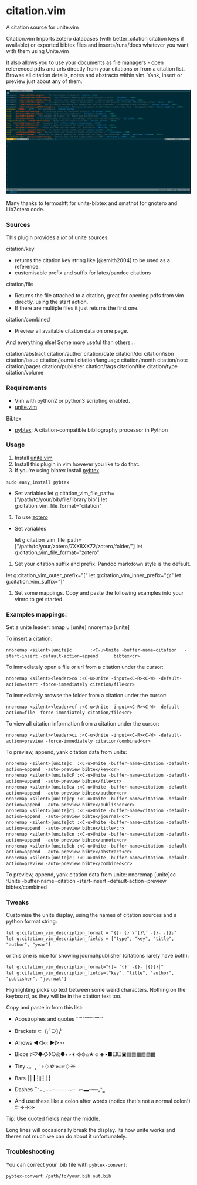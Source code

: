 citation.vim
============

A citation source for unite.vim

Citation.vim Imports zotero databases (with better_citation citation keys if
available) or exported bibtex files and inserts/runs/does whatever you want with
them using Unite.vim 

It also allows you to use your documents as file managers - open referenced pdfs
and urls directly from your citations or from a citation list. Browse all
citation details, notes and abstracts within vim. Yank, insert or preview just
about any of them.

![Citation.vim screenshot](screenshot.png?raw=true "Citation.vim screenshot")

Many thanks to termoshtt for unite-bibtex and smathot for gnotero and LibZotero code.


### Sources

This plugin provides a *lot* of unite sources.

citation/key
- returns the citation key string like [@smith2004] to be used as a reference.
- customisable prefix and suffix for latex/pandoc citations

citation/file
- Returns the file attached to a citation, great for opening pdfs from vim
  directly, using the start action.
- If there are multiple files it just returns the first one.

citation/combined
- Preview all available citation data on one page.

And everything else! Some more useful than others...

citation/abstract
citation/author
citation/date
citation/doi
citation/isbn
citation/issue
citation/journal
citation/language
citation/month
citation/note
citation/pages
citation/publisher
citation/tags
citation/title
citation/type
citation/volume

### Requirements

- Vim with python2 or python3 scripting enabled.
- [unite.vim](https://github.com/Shougo/unite.vim)

Bibtex
- [pybtex](http://pypi.python.org/pypi/pybtex): A citation-compatible bibliography processor in Python

### Usage

1. Install [unite.vim](https://github.com/Shougo/unite.vim)
1. Install this plugin in vim however you like to do that.
1. If you're using bibtex install [pybtex](http://pypi.python.org/pypi/pybtex)

  `sudo easy_install pybtex`

  - Set variables
      let g:citation_vim_file_path=["/path/to/your/bib/file/library.bib"]
      let g:citation_vim_file_format="citation"

1. To use [zotero](http://pypi.python.org/pypi/pybtex)
  - Set variables

      let g:citation_vim_file_path=["/path/to/your/zotero/7XX8XX72/zotero/folder/"]
      let g:citation_vim_file_format="zotero"

1. Set your citation suffix and prefix. Pandoc markdown style is the default.

let g:citation_vim_outer_prefix="["
let g:citation_vim_inner_prefix="@"
let g:citation_vim_suffix="]"

1. Set some mappings. Copy and paste the following examples into your vimrc to get started.


### Examples mappings:

Set a unite leader:
nmap <leader>u [unite]
nnoremap [unite] <nop>

To insert a citation:

    nnoremap <silent>[unite]c       :<C-u>Unite -buffer-name=citation   -start-insert -default-action=append      bibtex<cr>

To immediately open a file or url from a citation under the cursor:

    nnoremap <silent><leader>co :<C-u>Unite -input=<C-R><C-W> -default-action=start -force-immediately citation/file<cr>

To immediately browse the folder from a citation under the cursor:

    nnoremap <silent><leader>cf :<C-u>Unite -input=<C-R><C-W> -default-action=file -force-immediately citation/file<cr>

To view all citation information from a citation under the cursor:

    nnoremap <silent><leader>ci :<C-u>Unite -input=<C-R><C-W> -default-action=preview -force-immediately citation/combined<cr>


To preview, append, yank citation data from unite:

    nnoremap <silent>[unite]c  :<C-u>Unite -buffer-name=citation -default-action=append  -auto-preview bibtex/key<cr>
    nnoremap <silent>[unite]cF :<C-u>Unite -buffer-name=citation -default-action=append  -auto-preview bibtex/file<cr>
    nnoremap <silent>[unite]ca :<C-u>Unite -buffer-name=citation -default-action=append  -auto-preview bibtex/author<cr>
    nnoremap <silent>[unite]cp :<C-u>Unite -buffer-name=citation -default-action=append  -auto-preview bibtex/publisher<cr>
    nnoremap <silent>[unite]cj :<C-u>Unite -buffer-name=citation -default-action=append  -auto-preview bibtex/journal<cr>
    nnoremap <silent>[unite]ct :<C-u>Unite -buffer-name=citation -default-action=append  -auto-preview bibtex/title<cr>
    nnoremap <silent>[unite]cn :<C-u>Unite -buffer-name=citation -default-action=append  -auto-preview bibtex/annote<cr>
    nnoremap <silent>[unite]cb :<C-u>Unite -buffer-name=citation -default-action=append  -auto-preview bibtex/abstract<cr>
    nnoremap <silent>[unite]cI :<C-u>Unite -buffer-name=citation -default-action=preview -auto-preview bibtex/combined<cr>

To preview, append, yank citation data from unite:
    nnoremap <silent>[unite]cc :<C-u>Unite -buffer-name=citation -start-insert -default-action=preview              bibtex/combined<cr>




### Tweaks 

Customise the unite display, using the names of citation sources and a python format string:

    let g:citation_vim_description_format = "{}∶ {} \˝{}\˝ ₋{}₋ ₍{}₎"
    let g:citation_vim_description_fields = ["type", "key", "title", "author", "year"]

or this one is nice for showing journal/publisher (citations rarely have both):

    let g:citation_vim_description_format="{}→ ′{}′ ₊{}₊ │{}{}│"
    let g:citation_vim_description_fields=["key", "title", "author", "publisher", "journal"]

Highlighting picks up text between some weird characters. Nothing on the keyboard, as they will be in
the citation text too. 

Copy and paste in from this list:
- Apostrophes and quotes  ˝‘’‛“”‟′″‴‵‶‷
- Brackets                ⊂〔₍⁽     ⊃〕₎⁾ 
- Arrows                  ◀◁<‹    ▶▷>› 
- Blobs                   ♯♡◆◇◊○◎●◐◑∗∙⊙⊚⌂★☺☻▪■□▢▣▤▥▦▧▨▩
- Tiny                    、。‸₊⁺∘♢☆☜☞♢☼
- Bars                    ‖│┃┆∥┇┊┋
- Dashes                  ‾⁻−₋‐⋯┄–—―∼┈─▭▬┉━┅₌⁼‗

- And use these like a colon after words (notice that's not a normal colon!)
        ∶∷→⇒≫ 

Tip: Use quoted fields near the middle. 

Long lines will occasionally break the display. Its how unite works and theres
not much we can do about it unfortunately.

### Troubleshooting

You can correct your .bib file with `pybtex-convert`:

    pybtex-convert /path/to/your.bib out.bib

